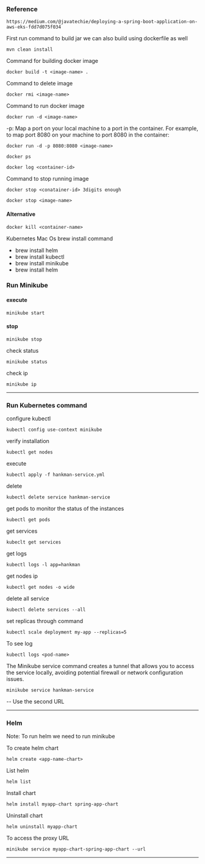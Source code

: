 ### Reference
```https://medium.com/@javatechie/deploying-a-spring-boot-application-on-aws-eks-fdd7d075f034```

First run command to build jar we can also build using dockerfile as well

``mvn clean install``

Command for building docker image
```
docker build -t <image-name> .
```

Command to delete image
``` 
docker rmi <image-name>
```

Command to run docker image
```
docker run -d <image-name>
```

-p: Map a port on your local machine to a port in the container. For example, to map port 8080 on your machine to port 8080 in the container:
```
docker run -d -p 8080:8080 <image-name>
```
```
docker ps
```
``
docker log <container-id>
``

Command to stop running image
```
docker stop <conatainer-id> 3digits enough
```

```
docker stop <image-name>
```

#### Alternative
```
docker kill <container-name>
```

Kubernetes Mac Os brew install command
* brew install helm
* brew install kubectl
* brew install minikube
* brew install helm

### Run Minikube
####  execute
```
minikube start
```
#### stop
```
minikube stop
```
check status
```
minikube status
```
check ip
```
minikube ip
```

---

### Run Kubernetes command
configure kubectl
```
kubectl config use-context minikube
```

verify installation
```
kubectl get nodes
```

execute
```
kubectl apply -f hankman-service.yml 
```

delete
```
kubectl delete service hankman-service
```

get pods to monitor the status of the instances
```
kubectl get pods
``` 

get services
```
kubeclt get services
```

get logs
```
kubectl logs -l app=hankman
 ```

get nodes ip
```
kubectl get nodes -o wide
```

delete all service
```
kubectl delete services --all
```

set replicas through command
```
kubectl scale deployment my-app --replicas=5
```

To see log
```
kubectl logs <pod-name>
```

The Minikube service command creates a tunnel that allows you to access the service locally,
avoiding potential firewall or network configuration issues.
```
minikube service hankman-service
```
-- Use the second URL

---

### Helm
Note: To run helm we need to run minikube

To create helm chart
```
helm create <app-name-chart>
```

List helm
```
helm list
```

Install chart
```
helm install myapp-chart spring-app-chart 
```

Uninstall chart
``` 
helm uninstall myapp-chart
```

To access the proxy URL
```
minikube service myapp-chart-spring-app-chart --url
```

---










